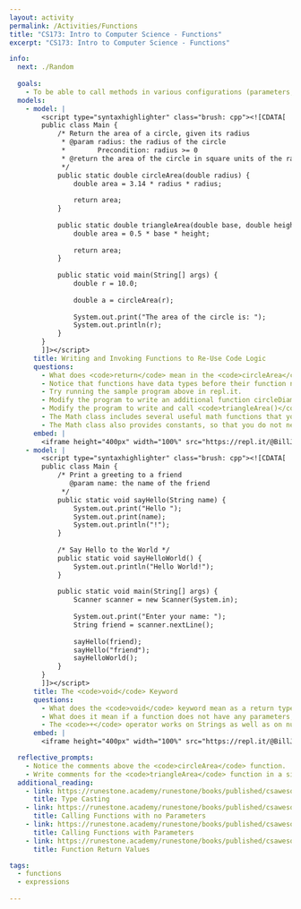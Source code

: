 ```yaml
---
layout: activity
permalink: /Activities/Functions
title: "CS173: Intro to Computer Science - Functions"
excerpt: "CS173: Intro to Computer Science - Functions"

info:
  next: ./Random
  
  goals: 
    - To be able to call methods in various configurations (parameters, return values)
  models:
    - model: |
        <script type="syntaxhighlighter" class="brush: cpp"><![CDATA[
        public class Main {
            /* Return the area of a circle, given its radius
             * @param radius: the radius of the circle
             *        Precondition: radius >= 0
             * @return the area of the circle in square units of the radius
             */
            public static double circleArea(double radius) {
                double area = 3.14 * radius * radius;
                
                return area;
            }
            
            public static double triangleArea(double base, double height) {
                double area = 0.5 * base * height;
                
                return area;
            }
            
            public static void main(String[] args) {
                double r = 10.0;
                
                double a = circleArea(r);
                
                System.out.print("The area of the circle is: ");
                System.out.println(r);
            }
        }
        ]]></script>     
      title: Writing and Invoking Functions to Re-Use Code Logic
      questions:
        - What does <code>return</code> mean in the <code>circleArea</code> function above?
        - Notice that functions have data types before their function names, just like variables do.  What is the return type of <code>circleArea()</code>?
        - Try running the sample program above in repl.it. 
        - Modify the program to write an additional function circleDiameter() that computes the diameter (<span>\(2 \times \pi \times r\)</span>) given the radius of the circle.  Call that function from main() and print the value.
        - Modify the program to write and call <code>triangleArea()</code> from <code>main()</code> and then print the area of a triangle whose dimensions you choose.
        - The Math class includes several useful math functions that you can call.  For example, <code>Math.pow(a, b)</code> will return the <code>double</code> value computed by <code>a</code> raised to the power of <code>b</code> (both <code>double</code> values).  Re-write <code>circleArea()</code> so that it computes the <code>radius</code> raised to the power of <code>2</code>, rather than multiplying it by itself.
        - The Math class also provides constants, so that you do not need to hard-code approximate values like we did with <code>3.14</code> for the value <span>\(\pi\)</span>.  Modify the program to use the constant <code>Math.PI</code> instead of <code>3.14</code>.
      embed: |
        <iframe height="400px" width="100%" src="https://repl.it/@BillJr99/JavaFirstExample?lite=true" scrolling="no" frameborder="no" allowtransparency="true" allowfullscreen="true" sandbox="allow-forms allow-pointer-lock allow-popups allow-same-origin allow-scripts allow-modals"></iframe>    
    - model: |
        <script type="syntaxhighlighter" class="brush: cpp"><![CDATA[
        public class Main {
            /* Print a greeting to a friend
               @param name: the name of the friend
             */
            public static void sayHello(String name) {
                System.out.print("Hello ");
                System.out.print(name);
                System.out.println("!");
            }
            
            /* Say Hello to the World */
            public static void sayHelloWorld() {
                System.out.println("Hello World!");
            }
            
            public static void main(String[] args) {
                Scanner scanner = new Scanner(System.in);
                
                System.out.print("Enter your name: ");
                String friend = scanner.nextLine();
                
                sayHello(friend);
                sayHello("friend");
                sayHelloWorld();
            }
        }
        ]]></script>  
      title: The <code>void</code> Keyword
      questions:
        - What does the <code>void</code> keyword mean as a return type?
        - What does it mean if a function does not have any parameters, like <code>sayHelloWorld()</code>?  For example, how do you call a function like this?
        - The <code>+</code> operator works on Strings as well as on numeric values.  &quot;Adding&quot; two strings together concatenates or combines them.  Re-write the <code>sayHello()</code> method so that it executes in just one <code>System.out.println()</code> statement.      
      embed: |
        <iframe height="400px" width="100%" src="https://repl.it/@BillJr99/JavaFirstExample?lite=true" scrolling="no" frameborder="no" allowtransparency="true" allowfullscreen="true" sandbox="allow-forms allow-pointer-lock allow-popups allow-same-origin allow-scripts allow-modals"></iframe>        

  reflective_prompts:
    - Notice the comments above the <code>circleArea</code> function.  What do you think a precondition means?
    - Write comments for the <code>triangleArea</code> function in a similar spirit to those of the <code>circleArea</code> function.
  additional_reading:
    - link: https://runestone.academy/runestone/books/published/csawesome/Unit1-Getting-Started/topic-1-6-casting.html 
      title: Type Casting
    - link: https://runestone.academy/runestone/books/published/csawesome/Unit2-Using-Objects/topic-2-3-methods-no-params.html
      title: Calling Functions with no Parameters
    - link: https://runestone.academy/runestone/books/published/csawesome/Unit2-Using-Objects/topic-2-4-methods-with-params.html
      title: Calling Functions with Parameters
    - link: https://runestone.academy/runestone/books/published/csawesome/Unit2-Using-Objects/topic-2-5-methods-return.html
      title: Function Return Values

tags:
  - functions
  - expressions
  
---
```


